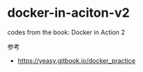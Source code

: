 # docker-in-aciton-v2
codes from the book: Docker in Action 2

参考
- https://yeasy.gitbook.io/docker_practice